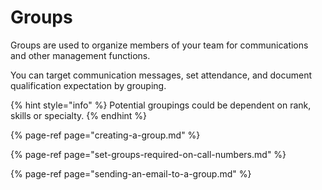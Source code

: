 # Groups

Groups are used to organize members of your team for communications and other management functions.   
  
You can target communication messages, set attendance, and document qualification expectation by grouping.

{% hint style="info" %}
Potential groupings could be dependent on rank, skills or specialty.
{% endhint %}

{% page-ref page="creating-a-group.md" %}

{% page-ref page="set-groups-required-on-call-numbers.md" %}

{% page-ref page="sending-an-email-to-a-group.md" %}



